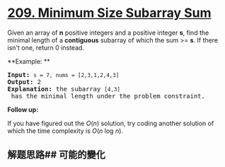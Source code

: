 # [209. Minimum Size Subarray Sum](https://leetcode-cn.com/problems/minimum-size-subarray-sum/)
Given an array of **n** positive integers and a positive integer **s**, find the minimal length of a **contiguous** subarray of which the sum &gt;= **s**. If there isn&#39;t one, return 0 instead.

**Example: **


<pre><strong>Input:</strong> <code>s = 7, nums = [2,3,1,2,4,3]</code>
<strong>Output:</strong> 2
<strong>Explanation: </strong>the subarray <code>[4,3]</code> has the minimal length under the problem constraint.</pre>

**Follow up:**

If you have figured out the _O_(_n_) solution, try coding another solution of which the time complexity is _O_(_n_ log _n_). 
## 解题思路## 可能的變化